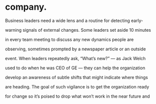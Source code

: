 # company.

Business leaders need a wide lens and a routine for detecting early-

warning signals of external changes. Some leaders set aside 10 minutes

in every team meeting to discuss any new dynamics people are

observing, sometimes prompted by a newspaper article or an outside

event. When leaders repeatedly ask, “What’s new?” — as Jack Welch

used to do when he was CEO of GE — they can help the organization

develop an awareness of subtle shifts that might indicate where things

are heading. The goal of such vigilance is to get the organization ready

for change so it’s poised to drop what won’t work in the near future and
